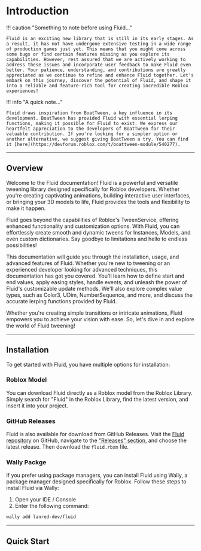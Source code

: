 # Introduction

!!! caution "Something to note before using Fluid..."
    
    Fluid is an exciting new library that is still in its early stages. As a result, it has not have undergone extensive testing in a wide range of production games just yet. This means that you might come across some bugs or find certain features missing as you explore its capabilities. However, rest assured that we are actively working to address these issues and incorporate user feedback to make Fluid even better. Your patience, understanding, and contributions are greatly appreciated as we continue to refine and enhance Fluid together. Let's embark on this journey, discover the potential of Fluid, and shape it into a reliable and feature-rich tool for creating incredible Roblox experiences!

!!! info "A quick note..."
    
    Fluid draws inspiration from BoatTween, a key influence in its development. BoatTween has provided Fluid with essential lerping functions, making it possible for Fluid to exist. We express our heartfelt appreciation to the developers of BoatTween for their valuable contribution. If you're looking for a simpler option or another alternative, we suggest giving BoatTween a try. You can find it [here](https://devforum.roblox.com/t/boattween-module/540277).

<hr>

## Overview

Welcome to the Fluid documentation! Fluid is a powerful and versatile tweening library designed specifically for Roblox developers. Whether you're creating captivating animations, building interactive user interfaces, or bringing your 3D models to life, Fluid provides the tools and flexibility to make it happen.

Fluid goes beyond the capabilities of Roblox's TweenService, offering enhanced functionality and customization options. With Fluid, you can effortlessly create smooth and dynamic tweens for Instances, Models, and even custom dictionaries. Say goodbye to limitations and hello to endless possibilities!

This documentation will guide you through the installation, usage, and advanced features of Fluid. Whether you're new to tweening or an experienced developer looking for advanced techniques, this documentation has got you covered. You'll learn how to define start and end values, apply easing styles, handle events, and unleash the power of Fluid's customizable update methods. We'll also explore complex value types, such as Color3, UDim, NumberSequence, and more, and discuss the accurate lerping functions provided by Fluid.

Whether you're creating simple transitions or intricate animations, Fluid empowers you to achieve your vision with ease. So, let's dive in and explore the world of Fluid tweening!

<hr>

## Installation
To get started with Fluid, you have multiple options for installation:

### Roblox Model
You can download Fluid directly as a Roblox model from the Roblox Library. Simply search for "Fluid" in the Roblox Library, find the latest version, and insert it into your project.

### GitHub Releases
Fluid is also available for download from GitHub Releases. Visit the [Fluid repository](https://github.com/Lanred-Dev/Fluid) on GitHub, navigate to the ["Releases" section](https://github.com/Lanred-Dev/Fluid/releases), and choose the latest release. Then download the `fluid.rbxm` file.

### Wally Packge
If you prefer using package managers, you can install Fluid using Wally, a package manager designed specifically for Roblox. Follow these steps to install Fluid via Wally:

1. Open your IDE / Console
2. Enter the following command:
``` bash
wally add lanred-dev/fluid
```

<hr>

## Quick Start